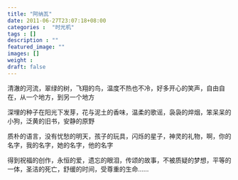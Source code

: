 ```yaml
---
title: "阿纳瓦"
date: 2011-06-27T23:07:18+08:00
categories :  "时光机"
tags : []
description : ""
featured_image: ""
images: []
weight : 
draft: false
---
```

清澈的河流，翠绿的树，飞翔的鸟，温度不热也不冷，好多开心的笑声，自由自在，从一个地方，到另一个地方

深埋的种子在阳光下发芽，花与泥土的香味，温柔的歌谣，袅袅的焠烟，笨呆呆的小狗，泛黄的旧书，安静的原野

质朴的语言，没有忧愁的明天，孩子的玩具，闪烁的星子，神灵的礼物，啊，你的名字，我的名字，她的名字，他的名字

得到祝福的创作，永恒的爱，遗忘的眼泪，传颂的故事，不被质疑的梦想，平等的一体，圣洁的死亡，舒缓的时间，受尊重的生命……
<!--more-->
